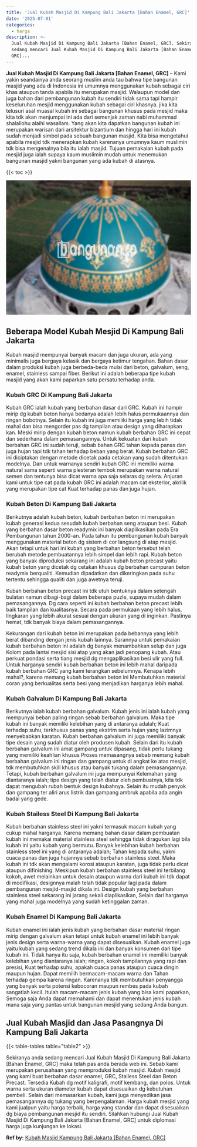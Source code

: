 ```yaml
---
title: 'Jual Kubah Masjid Di Kampung Bali Jakarta [Bahan Enamel, GRC]'
date: '2025-07-01'
categories:
  - harga
description: >-
  Jual Kubah Masjid Di Kampung Bali Jakarta [Bahan Enamel, GRC]. Sekiranya anda
  sedang mencari Jual Kubah Masjid Di Kampung Bali Jakarta [Bahan Enamel,
  GRC]...
---
```


**Jual Kubah Masjid Di Kampung Bali Jakarta \[Bahan Enamel, GRC\]** – Kami yakin seandainya anda seorang muslim anda tau bahwa tipe bangunan masjid yang ada di Indonesia ini umumnya menggunakan kubah sebagai ciri khas ataupun tanda apabila itu merupakan masjid. Walaupun model dan juga bahan dari pembangunan kubah itu sendiri tidak sama tapi hampir keseluruhan mesjid menggunakan kubah sebagai ciri khasnya. jika kita telusuri asal muasal kubah ini sebagai bangunan khusus pada mesjid maka kita tdk akan menjumpai ini ada dari semenjak zaman nabi muhammad shalallohu alaihi wasallam. Yang akan kita dapatkan bangunan kubah ini merupakan warisan dari arsitektur bizantium dan hingga hari ini kubah sudah menjadi simbol pada sebuah bangunan masjid. Kita bisa mengetahui apabila mesjid tdk menerapkan kubah karenanya umumnya kaum muslimin tdk bisa mengenalnya bila itu ialah masjid. Tujuan pemakaian kubah pada mesjid juga ialah supaya kaum muslimin mudah untuk menemukan bangunan masjid yakni bangunan yang ada kubah di atasnya.

{{< toc >}}

![Jual Kubah Masjid Di Kampung Bali Jakarta [Bahan Enamel, GRC]](/images/jual-kubah-masjid-38.png)

## Beberapa Model Kubah Mesjid Di Kampung Bali Jakarta

Kubah masjid mempunyai banyak macam dan juga ukuran, ada yang minimalis juga bergaya kelasik dan bergaya ketimur tengahan. Bahan dasar dalam produksi kubah juga berbeda-beda mulai dari beton, galvalum, seng, enamel, stainless sampai fiber. Berikut ini adalah beberapa tipe kubah masjid yang akan kami paparkan satu persatu terhadap anda.

### Kubah GRC Di Kampung Bali Jakarta

Kubah GRC ialah kubah yang berbahan dasar dari GRC. Kubah ini hampir mirip dg kubah beton hanya bedanya adalah lebih halus permukaannya dan ringan bobotnya. Selain itu kubah ini juga memiliki harga yang lebih tidak mahal dan bisa mengorder pas dg tampilan atau design yang diharapkan kan. Meski mirip dengan kubah beton namun kubah berbahan GRC ini cepat dan sederhana dalam pemasangannya. Untuk kekuatan dari kubah berbahan GRC ini sudah teruji, sebab bahan GRC tahan kepada panas dan juga hujan tapi tdk tahan terhadap beban yang berat. Kubah berbahan GRC ini diciptakan dengan metode dicetak pada cetakan yang sudah ditentukan modelnya. Dan untuk warnanya sendiri kubah GRC ini memiliki warna natural sama seperti warna plesteran tembok merupakan warna natural semen dan tentunya bisa dicat warna apa saja selaras dg selera. Anjuran kami untuk tipe cat pada kubah GRC ini adalah macam cat eksterior, akrilik yang merupakan tipe cat Kuat terhadap panas dan juga hujan.

### Kubah Beton Di Kampung Bali Jakarta

Berikutnya adalah kubah beton, kubah berbahan beton ini merupakan kubah generasi kedua sesudah kubah berbahan seng ataupun besi. Kubah yang berbahan dasar beton readymix ini banyak diaplikasikan pada Era Pembangunan tahun 2000-an. Pada tahun itu pembangunan kubah banyak menggunakan material beton dg sistem di cor langsung di atap mesjid. Akan tetapi untuk hari ini kubah yang berbahan beton tersebut telah berubah metode pembuatannya lebih simpel dan lebih rapi. Kubah beton yang banyak diproduksi sekarang ini adalah kubah beton precast yaitu kubah beton yang dicetak dg cetakan khusus dg berbahan campuran beton readymix berqualiti. Kemudian dipadatkan dan dikeringkan pada suhu tertentu sehingga qualiti dan juga awetnya teruji.

Kubah berbahan beton precast ini tdk utuh bentuknya dalam setengah bulatan namun dibagi-bagi dalam beberapa puzle, supaya mudah dalam pemasangannya. Dg cara seperti ini kubah berbahan beton precast lebih baik tampilan dan kualitasnya. Secara pada permukaan yang lebih halus, lingkaran yang lebih akurat sesuai dengan ukuran yang di inginkan. Pastinya hemat, tdk banyak biaya dalam pemasangannya.

Kekurangan dari kubah beton ini merupakan pada bebannya yang lebih berat dibanding dengan jenis kubah lainnya. Sarannya untuk pemakaian kubah berbahan beton ini adalah dg banyak menambahkan selup dan juga Kolom pada lantai mesjid sisi atap yang akan jadi penopang kubah. Atau perkuat pondasi serta tiang mesjid dg mengaplikasikan besi ulir yang full. Untuk harganya sendiri kubah berbahan beton ini lebih mahal daripada kubah berbahan GRC yang kami terangkan sebelumnya. Kenapa lebih mahal?, karena memang kubah berbahan beton ini Membutuhkan material coran yang berkualitas serta besi yang menjadikan harganya lebih mahal.

### Kubah Galvalum Di Kampung Bali Jakarta

Berikutnya ialah kubah berbahan galvalum. Kubah jenis ini ialah kubah yang mempunyai beban paling ringan sebab berbahan galvalum. Maka tipe kubah ini banyak memiliki kelebihan yang di antaranya adalah; Kuat terhadap suhu, terkhusus panas yang ekstrim serta hujan yang lazimnya menyebabkan karatan. Kubah berbahan galvalum ini juga memiliki banyak tipe desain yang sudah diatur oleh produsen kubah. Selain dari itu kubah berbahan galvalum ini amat gampang untuk dipasang, tidak perlu tukang yang memiliki keahlian khusus Proses memasangnya sebab memang kubah berbahan galvalum ini ringan dan gampang untuk di angkat ke atas mesjid, tdk membutuhkan skill khusus atau banyak tukang dalam pemasangannya. Tetapi, kubah berbahan galvalum ini juga mempunyai Kelemahan yang diantaranya ialah; tipe design yang telah diatur oleh pembuatnya, kita tdk dapat mengubah rubah bentuk design kubahnya. Selain itu mudah penyok dan gampang ter aliri arus listrik dan gampang ambruk apabila ada angin badai yang gede.

### Kubah Stailess Steel Di Kampung Bali Jakarta

Kubah berbahan stainless steel ini yakni termasuk macam kubah yang cukup mahal harganya. Karena memang bahan dasar dalam pembuatan kubah ini memakai material stainless steel sehingga tidak diragukan lagi bila kubah ini yaitu kubah yang bermutu. Banyak kelebihan kubah berbahan stainless steel ini yang di antaranya adalah; Tahan kepada suhu, yakni cuaca panas dan juga hujannya sebab berbahan stainless steel. Maka kubah ini tdk akan mengalami korosi ataupun karatan, juga tidak perlu dicat ataupun difinishing. Meskipun kubah berbahan stainless steel ini terbilang kokoh, awet melainkan untuk desain ataupun warna dari kubah ini tdk dapat di modifikasi, designnya malah telah tidak popular lagi pada dalam pembangunan mesjid-masjid dikala ini. Design kubah yang berbahan stainless steel sekarang ini jarang sekali diaplikasikan, Selain dari harganya yang mahal juga modelnya yang sudah ketinggalan zaman.

### Kubah Enamel Di Kampung Bali Jakarta

Kubah enamel ini ialah jenis kubah yang berbahan dasar material ringan mirip dengan galvalum akan tetapi untuk kubah enamel ini lebih banyak jenis design serta warna-warna yang dapat disesuaikan. Kubah enamel juga yaitu kubah yang sedang trend dikala ini dan banyak konsumen dari tipe kubah ini. Tidak hanya itu saja, kubah berbahan enamel ini memiliki banyak kelebihan yang diantaranya ialah; ringan, kokoh tampilannya yang rapi dan presisi, Kuat terhadap suhu, apakah cuaca panas ataupun cuaca dingin maupun hujan. Dapat memilih bermacam-macam warna dan Tahan terhadap gempa karena ringan. Karenanya tdk membutuhkan penyangga yang banyak serta potensi kebocoran maupun rembes pada kubah sangatlah kecil. Itulah macam-macam jenis kubah yang bisa kami paparkan, Semoga saja Anda dapat memahami dan dapat menentukan jenis kubah mana saja yang pantas untuk bangunan mesjid yang sedang Anda bangun.

## Jual Kubah Masjid dan Jasa Pasangnya Di Kampung Bali Jakarta

{{< table-tables table="table2" >}}

Sekiranya anda sedang mencari Jual Kubah Masjid Di Kampung Bali Jakarta \[Bahan Enamel, GRC\] maka telah pas anda berada web ini. Sebab kami merupakan perusahaan yang memproduksi kubah masjid. Kubah mesjid yang kami buat berbahan dasar enamel, GRC, Stailess Steel dan Beton Precast. Tersedia Kubah dg motif kaligrafi, motif kembang, dan polos. Untuk warna serta ukuran diameter kubah dapat disesuaikan dg kebutuhan pembeli. Selain dari memasarkan kubah, kami juga menyedikan jasa pemasangannya dg tukang yang berpengalaman. Harga kubah mesjid yang kami jualpun yaitu harga terbaik, harga yang standar dan dapat disesuaikan dg biaya pembangunan mesjid itu sendiri. Silahkan hubungi Jual Kubah Masjid Di Kampung Bali Jakarta \[Bahan Enamel, GRC\] untuk diplomasi harga juga kunjungan ke lokasi.

**Ref by:** [Kubah Masjid Kampung Bali Jakarta [Bahan Enamel, GRC]](https://id.wikipedia.org/wiki/Kubah)
